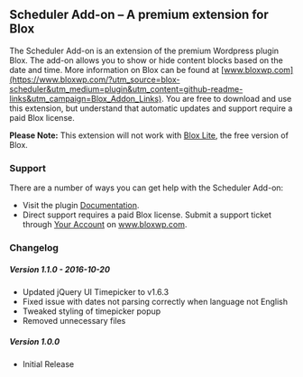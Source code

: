 ## Scheduler Add-on – A premium extension for Blox

The Scheduler Add-on is an extension of the premium Wordpress plugin Blox. The add-on allows you to show or hide content blocks based on the date and time. More information on Blox can be found at [www.bloxwp.com](https://www.bloxwp.com/?utm_source=blox-scheduler&utm_medium=plugin&utm_content=github-readme-links&utm_campaign=Blox_Addon_Links). You are free to download and use this extension, but understand that automatic updates and support require a paid Blox license.

**Please Note:** This extension will not work with [Blox Lite](https://wordpress.org/support/plugin/blox-lite), the free version of Blox.

### Support

There are a number of ways you can get help with the Scheduler Add-on:

* Visit the plugin [Documentation](https://www.bloxwp.com/documentation/scheduler?utm_source=blox-scheduler&utm_medium=plugin&utm_content=github-readme-links&utm_campaign=Blox_Plugin_Links).
* Direct support requires a paid Blox license. Submit a support ticket through [Your Account](https://www.bloxwp.com/your-account/?utm_source=blox-scheduler&utm_medium=plugin&utm_content=github-readme-links&utm_campaign=Blox_Plugin_Links) on www.bloxwp.com.

### Changelog

##### Version 1.1.0 - 2016-10-20
* Updated jQuery UI Timepicker to v1.6.3
* Fixed issue with dates not parsing correctly when language not English
* Tweaked styling of timepicker popup
* Removed unnecessary files

##### Version 1.0.0
* Initial Release
